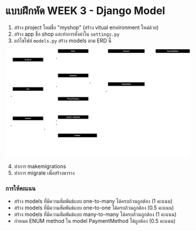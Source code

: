# แบบฝึกหัด WEEK 3 - Django Model

1. สร้าง project ใหม่ชื่อ "myshop" (สร้าง vitual environment ใหม่ด้วย)
2. สร้าง app ชื่อ shop และทำการตั้งค่าใน `settings.py`
3. แก้ไขไฟล์ `models.py` สร้าง models ตาม ERD นี้

![ERD-E-COMMERCE](/images/WEEK3-ERD(e-commerce).png)

4. ทำการ makemigrations
5. ทำการ migrate เพื่อสร้างตาราง

### การให้คะแนน
- สร้าง models ที่มีความสัมพันธ์แบบ one-to-many ได้ครบถ้วนถูกต้อง (1 คะแนน)
- สร้าง models ที่มีความสัมพันธ์แบบ one-to-one ได้ครบถ้วนถูกต้อง (0.5 คะแนน)
- สร้าง models ที่มีความสัมพันธ์แบบ many-to-many ได้ครบถ้วนถูกต้อง (1 คะแนน)
- กำหนด ENUM method ใน model PaymentMethod ได้ถูกต้อง (0.5 คะแนน)